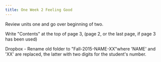 ```yaml
---
title: One Week 2 Feeling Good
---
```



Review units one and go over beginning of two.

Write "Contents" at the top of page 3, (page 2, or the last page, if page 3 has been used)

Dropbox
	- Rename old folder to "Fall-2015-NAME-XX"where 'NAME' and 'XX' are replaced, the latter with two digits for the student's number.
